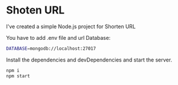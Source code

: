 # Shoten URL
I've created a simple Node.js project for Shorten URL

You have to add .env file and url Database:
```sh
DATABASE=mongodb://localhost:27017
```
Install the dependencies and devDependencies and start the server.

```sh
npm i
npm start 
```